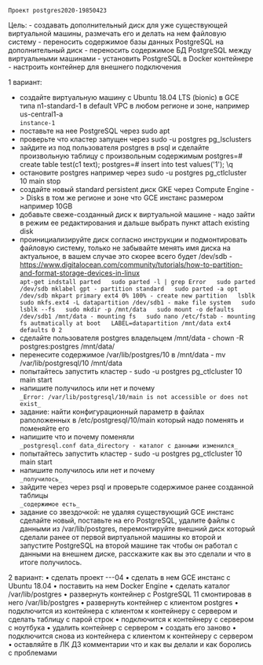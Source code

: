 `Проект postgres2020-19850423`

Цель: - создавать дополнительный диск для уже существующей виртуальной машины, размечать его и делать на нем файловую систему - 
переносить содержимое базы данных PostgreSQL на дополнительный диск - переносить содержимое БД PostgreSQL между виртуальными машинами - установить PostgreSQL в Docker контейнере - настроить контейнер для внешнего подключения

1 вариант:
- создайте виртуальную машину c Ubuntu 18.04 LTS (bionic) в GCE типа n1-standard-1 в default VPC в любом регионе и зоне, например us-central1-a  
`instance-1`
- поставьте на нее PostgreSQL через sudo apt
- проверьте что кластер запущен через sudo -u postgres pg_lsclusters
- зайдите из под пользователя postgres в psql и сделайте произвольную таблицу с произвольным содержимым
postgres=# create table test(c1 text);
postgres=# insert into test values('1');
\q
- остановите postgres например через sudo -u postgres pg_ctlcluster 10 main stop
- создайте новый standard persistent диск GKE через Compute Engine -> Disks в том же регионе и зоне что GCE инстанс размером например 10GB
- добавьте свеже-созданный диск к виртуальной машине - надо зайти в режим ее редактирования и дальше выбрать пункт attach existing disk
- проинициализируйте диск согласно инструкции и подмонтировать файловую систему, только не забывайте менять имя диска на актуальное, 
в вашем случае это скорее всего будет /dev/sdb - https://www.digitalocean.com/community/tutorials/how-to-partition-and-format-storage-devices-in-linux  
`apt-get indstall parted  
sudo parted -l | grep Error  
sudo parted /dev/sdb mklabel gpt - partition standard  
sudo parted -a opt /dev/sdb mkpart primary ext4 0% 100% - create new partition  
lsblk  
sudo mkfs.ext4 -L datapartition /dev/sdb1 - make file system  
sudo lsblk --fs  
sudo mkdir -p /mnt/data  
sudo mount -o defaults /dev/sdb1 /mnt/data - mounting fs  
sudo nano /etc/fstab - mounting fs autmatically at boot  
LABEL=datapartition /mnt/data ext4 defaults 0 2  
`
- сделайте пользователя postgres владельцем /mnt/data - chown -R postgres:postgres /mnt/data/
- перенесите содержимое /var/lib/postgres/10 в /mnt/data - mv /var/lib/postgresql/10 /mnt/data
- попытайтесь запустить кластер - sudo -u postgres pg_ctlcluster 10 main start
- напишите получилось или нет и почему  
`_Error: /var/lib/postgresql/10/main is not accessible or does not exist_`
- задание: найти конфигурационный параметр в файлах раположенных в /etc/postgresql/10/main который надо поменять и поменяйте его
- напишите что и почему поменяли  
`_postgresql.conf data_directory - каталог с данными изменился_`
- попытайтесь запустить кластер - sudo -u postgres pg_ctlcluster 10 main start
- напишите получилось или нет и почему  
`_получилось_`
- зайдите через через psql и проверьте содержимое ранее созданной таблицы  
`_содержимое есть_`
- задание со звездочкой: не удаляя существующий GCE инстанс сделайте новый, поставьте на его PostgreSQL, удалите файлы с данными из /var/lib/postgres, перемонтируйте внешний диск который сделали ранее от первой виртуальной машины ко второй и запустите PostgreSQL на второй машине так чтобы он работал с данными на внешнем диске, расскажите как вы это сделали и что в итоге получилось.

2 вариант:
• сделать проект <firstname>-<lastname>-<yyyymmdd>-04
• сделать в нем GCE инстанс с Ubuntu 18.04
• поставить на нем Docker Engine
• сделать каталог /var/lib/postgres
• развернуть контейнер с PostgreSQL 11 смонтировав в него /var/lib/postgres
• развернуть контейнер с клиентом postgres
• подключится из контейнера с клиентом к контейнеру с сервером и сделать
таблицу с парой строк
• подключится к контейнеру с сервером с ноутбука
• удалить контейнер с сервером
• создать его заново
• подключится снова из контейнера с клиентом к контейнеру с сервером
• оставляйте в ЛК ДЗ комментарии что и как вы делали и как боролись с проблемами

